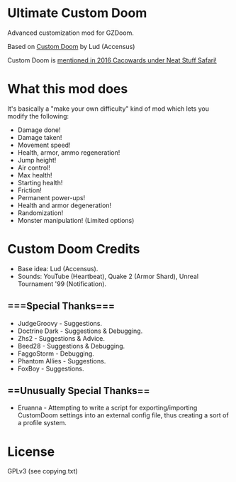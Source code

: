 # Ultimate Custom Doom

Advanced customization mod for GZDoom.

Based on [Custom Doom](https://forum.zdoom.org/viewtopic.php?f=43&t=51446&hilit=custom+doom#p897234) by Lud (Accensus)

Custom Doom is [mentioned in 2016 Cacowards under Neat Stuff Safari!](http://www.doomworld.com/23years/others.php)

# What this mod does

It's basically a "make your own difficulty" kind of mod which lets you modify the following:

* Damage done!
* Damage taken!
* Movement speed!
* Health, armor, ammo regeneration!
* Jump height!
* Air control!
* Max health!
* Starting health!
* Friction!
* Permanent power-ups!
* Health and armor degeneration!
* Randomization!
* Monster manipulation! (Limited options)

# Custom Doom Credits

* Base idea: Lud (Accensus).
* Sounds: YouTube (Heartbeat), Quake 2 (Armor Shard), Unreal Tournament '99 (Notification).

## ===Special Thanks===
* JudgeGroovy - Suggestions.
* Doctrine Dark - Suggestions & Debugging.
* Zhs2 - Suggestions & Advice.
* Beed28 - Suggestions & Debugging.
* FaggoStorm - Debugging.
* Phantom Allies - Suggestions.
* FoxBoy - Suggestions.

## ==Unusually Special Thanks==
* Eruanna - Attempting to write a script for exporting/importing
CustomDoom settings into an external config file, thus creating a sort
of a profile system.

# License

GPLv3 (see copying.txt)
